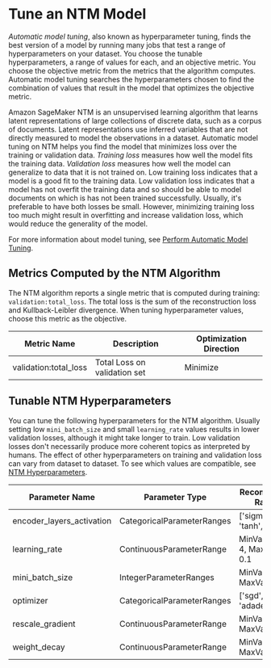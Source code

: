 # Tune an NTM Model<a name="ntm-tuning"></a>

*Automatic model tuning*, also known as hyperparameter tuning, finds the best version of a model by running many jobs that test a range of hyperparameters on your dataset\. You choose the tunable hyperparameters, a range of values for each, and an objective metric\. You choose the objective metric from the metrics that the algorithm computes\. Automatic model tuning searches the hyperparameters chosen to find the combination of values that result in the model that optimizes the objective metric\.

Amazon SageMaker NTM is an unsupervised learning algorithm that learns latent representations of large collections of discrete data, such as a corpus of documents\. Latent representations use inferred variables that are not directly measured to model the observations in a dataset\. Automatic model tuning on NTM helps you find the model that minimizes loss over the training or validation data\. *Training loss* measures how well the model fits the training data\. *Validation loss* measures how well the model can generalize to data that it is not trained on\. Low training loss indicates that a model is a good fit to the training data\. Low validation loss indicates that a model has not overfit the training data and so should be able to model documents on which is has not been trained successfully\. Usually, it's preferable to have both losses be small\. However, minimizing training loss too much might result in overfitting and increase validation loss, which would reduce the generality of the model\. 

For more information about model tuning, see [Perform Automatic Model Tuning](automatic-model-tuning.md)\.

## Metrics Computed by the NTM Algorithm<a name="ntm-metrics"></a>

The NTM algorithm reports a single metric that is computed during training: `validation:total_loss`\. The total loss is the sum of the reconstruction loss and Kullback\-Leibler divergence\. When tuning hyperparameter values, choose this metric as the objective\.


| Metric Name | Description | Optimization Direction | 
| --- | --- | --- | 
| validation:total\_loss |  Total Loss on validation set  |  Minimize  | 

## Tunable NTM Hyperparameters<a name="ntm-tunable-hyperparameters"></a>

You can tune the following hyperparameters for the NTM algorithm\. Usually setting low `mini_batch_size` and small `learning_rate` values results in lower validation losses, although it might take longer to train\. Low validation losses don't necessarily produce more coherent topics as interpreted by humans\. The effect of other hyperparameters on training and validation loss can vary from dataset to dataset\. To see which values are compatible, see [NTM Hyperparameters](ntm_hyperparameters.md)\.


| Parameter Name | Parameter Type | Recommended Ranges | 
| --- | --- | --- | 
| encoder\_layers\_activation |  CategoricalParameterRanges  |  \['sigmoid', 'tanh', 'relu'\]  | 
| learning\_rate |  ContinuousParameterRange  |  MinValue: 1e\-4, MaxValue: 0\.1  | 
| mini\_batch\_size |  IntegerParameterRanges  |  MinValue: 16, MaxValue:2048  | 
| optimizer |  CategoricalParameterRanges  |  \['sgd', 'adam', 'adadelta'\]  | 
| rescale\_gradient |  ContinuousParameterRange  |  MinValue: 0\.1, MaxValue: 1\.0  | 
| weight\_decay |  ContinuousParameterRange  |  MinValue: 0\.0, MaxValue: 1\.0  | 